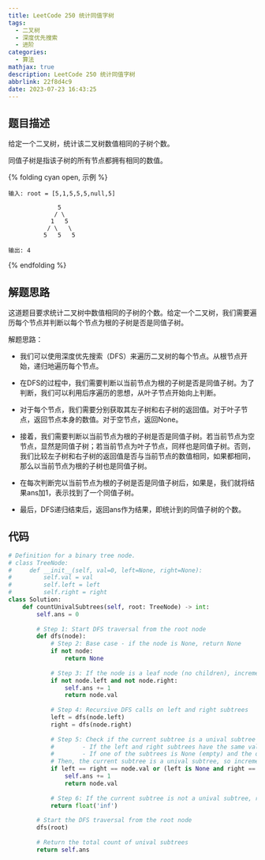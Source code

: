 ```yaml
---
title: LeetCode 250 统计同值字树
tags:
  - 二叉树
  - 深度优先搜索
  - 进阶
categories:
  - 算法
mathjax: true
description: LeetCode 250 统计同值字树
abbrlink: 22f8d4c9
date: 2023-07-23 16:43:25
---
```


## 题目描述
给定一个二叉树，统计该二叉树数值相同的子树个数。

同值子树是指该子树的所有节点都拥有相同的数值。

{% folding cyan open, 示例 %}
```
输入: root = [5,1,5,5,5,null,5] 

              5 
             / \ 
            1   5 
           / \   \ 
          5   5   5 

输出: 4
```
{% endfolding %}

## 解题思路

这道题目要求统计二叉树中数值相同的子树的个数。给定一个二叉树，我们需要遍历每个节点并判断以每个节点为根的子树是否是同值子树。

解题思路：

- 我们可以使用深度优先搜索（DFS）来遍历二叉树的每个节点。从根节点开始，递归地遍历每个节点。

- 在DFS的过程中，我们需要判断以当前节点为根的子树是否是同值子树。为了判断，我们可以利用后序遍历的思想，从叶子节点开始向上判断。

- 对于每个节点，我们需要分别获取其左子树和右子树的返回值。对于叶子节点，返回节点本身的数值。对于空节点，返回None。

- 接着，我们需要判断以当前节点为根的子树是否是同值子树。若当前节点为空节点，显然是同值子树；若当前节点为叶子节点，同样也是同值子树。否则，我们比较左子树和右子树的返回值是否与当前节点的数值相同，如果都相同，那么以当前节点为根的子树也是同值子树。

- 在每次判断完以当前节点为根的子树是否是同值子树后，如果是，我们就将结果ans加1，表示找到了一个同值子树。

- 最后，DFS递归结束后，返回ans作为结果，即统计到的同值子树的个数。

## 代码
```python
# Definition for a binary tree node.
# class TreeNode:
#     def __init__(self, val=0, left=None, right=None):
#         self.val = val
#         self.left = left
#         self.right = right
class Solution:
    def countUnivalSubtrees(self, root: TreeNode) -> int:
        self.ans = 0
        
        # Step 1: Start DFS traversal from the root node
        def dfs(node):
            # Step 2: Base case - if the node is None, return None
            if not node:
                return None
            
            # Step 3: If the node is a leaf node (no children), increment ans by 1
            if not node.left and not node.right:
                self.ans += 1
                return node.val
            
            # Step 4: Recursive DFS calls on left and right subtrees
            left = dfs(node.left)
            right = dfs(node.right)
            
            # Step 5: Check if the current subtree is a unival subtree
            #        - If the left and right subtrees have the same value as the current node's value, or
            #        - If one of the subtrees is None (empty) and the other subtree has the same value as the current node's value
            # Then, the current subtree is a unival subtree, so increment ans by 1 and return the current node's value.
            if left == right == node.val or (left is None and right == node.val) or (right is None and left == node.val):
                self.ans += 1
                return node.val
            
            # Step 6: If the current subtree is not a unival subtree, return a value (e.g., infinity) that will not affect the above comparisons
            return float('inf')
        
        # Start the DFS traversal from the root node
        dfs(root)
        
        # Return the total count of unival subtrees
        return self.ans
```